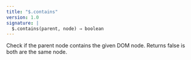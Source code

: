 ```yaml
---
title: "$.contains"
version: 1.0
signature: |
  $.contains(parent, node) ⇒ boolean
---
```


Check if the parent node contains the given DOM node. Returns false is both
are the same node.
